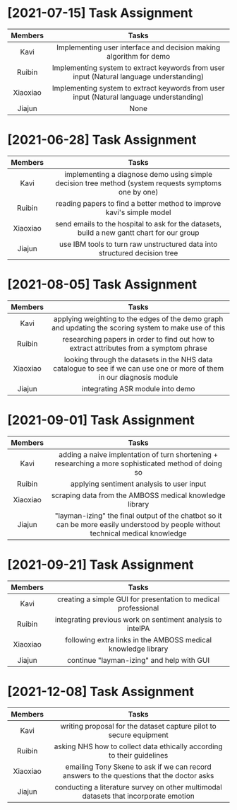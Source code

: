 # [2021-07-15] Task Assignment

| Members | Tasks |
| :----:| :----: |
| Kavi | Implementing user interface and decision making algorithm for demo| 
| Ruibin | Implementing system to extract keywords from user input (Natural language understanding)|
| Xiaoxiao | Implementing system to extract keywords from user input (Natural language understanding) |
| Jiajun | None |


# [2021-06-28] Task Assignment

| Members | Tasks |
| :----:| :----: |
| Kavi | implementing a diagnose demo using simple decision tree method (system requests symptoms one by one) | 
| Ruibin | reading papers to find a better method to improve kavi's simple model |
| Xiaoxiao | send emails to the hospital to ask for the datasets, build a new gantt chart for our group |
| Jiajun | use IBM tools to turn raw unstructured data into structured decision tree |


# [2021-08-05] Task Assignment

| Members | Tasks |
| :----:| :----: |
| Kavi | applying weighting to the edges of the demo graph and updating the scoring system to make use of this | 
| Ruibin | researching papers in order to find out how to extract attributes from a symptom phrase |
| Xiaoxiao | looking through the datasets in the NHS data catalogue to see if we can use one or more of them in our diagnosis module |
| Jiajun | integrating ASR module into demo |


# [2021-09-01] Task Assignment

| Members | Tasks |
| :----:| :----: |
| Kavi | adding a naive implentation of turn shortening + researching a more sophisticated method of doing so  | 
| Ruibin | applying sentiment analysis to user input |
| Xiaoxiao | scraping data from the AMBOSS medical knowledge library  |
| Jiajun | "layman-izing" the final output of the chatbot so it can be more easily understood by people without technical medical knowledge |


# [2021-09-21] Task Assignment

| Members | Tasks |
| :----:| :----: |
| Kavi | creating a simple GUI for presentation to medical professional  | 
| Ruibin | integrating previous work on sentiment analysis to intelPA |
| Xiaoxiao | following extra links in the AMBOSS medical knowledge library  |
| Jiajun | continue "layman-izing" and help with GUI |


# [2021-12-08] Task Assignment

| Members | Tasks |
| :----:| :----: |
| Kavi | writing proposal for the dataset capture pilot to secure equipment  | 
| Ruibin | asking NHS how to collect data ethically according to their guidelines |
| Xiaoxiao | emailing Tony Skene to ask if we can record answers to the questions that the doctor asks  |
| Jiajun | conducting a literature survey on other multimodal datasets that incorporate emotion |